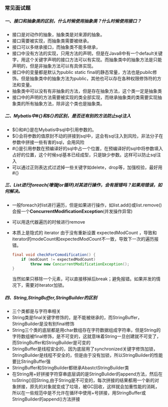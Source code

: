 ### 常见面试题

##### 一、接口和抽象类的区别，什么时候使用抽象类？什么时候使用接口？

- 接口是对动作的抽象，抽象类是对来源的抽象。
- 接口需要被实现，而抽象类需要被继承。
- 接口可以多继承接口，而抽象类不能多继承，
- 接口中没有方法的实现，只用方法的声明，但是在Java8中有一个default关键字，用这个关键字声明的接口方法可以有实现。而抽象类中的抽象方法是只能声明的，但是非抽象方法可以有具体实现。
- 接口中的变量都是默认为public static final的静态常量，方法也是pubilc修饰。但是抽象类中的抽象方法为public，其他也可以存在各种权限修饰符的方法和变量。
- 抽象类中可以没有有非抽象的方法，但是存在抽象方法，这个类一定是抽象类
- 接口中的声明的方法需要被实现的类全部实现，而继承抽象类的类需要实现抽象类的所有抽象方法，除非这个类也是抽象类。



##### 二、Mybatis中#{}和${}的区别，是否还有别的方法防止sql注入

- ${}和#{}是在Mybatis中sql中引用参数的。
- ${}会将参数的值原封不动的拼接到sql中，这会有sql注入到风险，非法分子在参数中拼接一些有害的sql，会用风险
- #{}是引用参数在预编译好的sql中占一个位置，在预编译好的sql中将参数填入占好的位置，这个时候sql基本已经成型，只是缺少参数。这样可以防止sql注入
- 可以通过正则表达式过滤掉一些关键字如delete，drop等，加强校验，最好用#{}



##### 三、List进行foreach(增强for循环)对其进行操作，会有报错吗？如果用错误，如何解决。

- 一般foreach对list进行遍历，但是如果进行操作，如list.add()或list.remove()会报一个**ConcurrentModificationException**(并发操作异常)

- 可以用迭代器遍历的时候进行remove

- 本质上是隐式的 iterator 由于没有重新设置 expectedModCount ，导致和iterator的modeCount和expectedModCount不一致，导致下一次的遍历报错。

  ```java
  final void checkForComodification() {
      if (modCount != expectedModCount)
          throw new ConcurrentModificationException();
  }
  ```

  当然如果只移除一个元素，可以直接移掉后break；避免报错。如果并发的情况下，需要对iterator加锁。

##### 四、String,StringBuffer,StringBuilder的区别

- 三个类都是与字符串相关
- String类是final关键字修饰的，是不能被继承的，而StringBuffer，StringBuilder是没有别final修饰
- String三个类的底层都是用char数组存在字符数据组成字符串，但是String的字符数组被final修饰，是不可变的，这就意味着String一旦创建就不可变了，而StringBuffer和StringBuilder是可变的
- StringBuffer是线程安全的，因为底层用了synchronized关键字修饰加锁，StringBuilder是线程不安全的，但是由于没有加锁，所以StringBuilder的性能要比StringBuffer强
- StringBuffer和StringBuilder都继承AbastctStringBuilder类
- 在String用+好拼接字符穿串底层调的是StringBulider的append方法，然后在toString()回String,由于String是不可变的，每次拼接的结果都用一个新的对象拼接，原先的对象就变成了垃圾，被GC回收，这样就会加重性能的消耗，所以在一些规范中是不允许在循环中使用+号拼接，用StringBuffer或StringBuilder的append()方法拼接